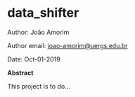 # data_shifter
Author: João Amorim

Author email: joao-amorim@uergs.edu.br

Date: Oct-01-2019

**Abstract**

 This project is to do...
